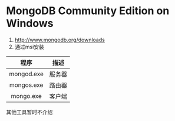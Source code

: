 # MongoDB Community Edition on Windows #
1. http://www.mongodb.org/downloads
2. 通过msi安装

程序			|	描述
:-:				|	:-:
mongod.exe	|	服务器
mongos.exe		|	路由器
mongo.exe		|	客户端

其他工具暂时不介绍